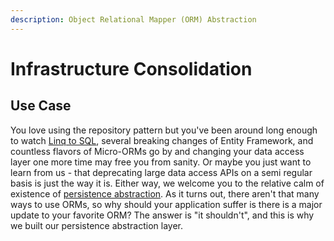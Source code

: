 ```yaml
---
description: Object Relational Mapper (ORM) Abstraction
---
```


# Infrastructure Consolidation

## Use Case

You love using the repository pattern but you've been around long enough to watch [Linq to SQL](https://docs.microsoft.com/en-us/dotnet/framework/data/adonet/sql/linq/), several breaking changes of Entity Framework, and countless  flavors of Micro-ORMs go by and changing your data access layer one more time may free you from sanity. Or maybe you just want to learn from us - that deprecating large data access APIs on a semi regular basis is just the way it is. Either way, we welcome you to the relative calm of existence of [persistence abstraction](../infrastructure/persistence/). As it turns out, there aren't that many ways to use ORMs, so why should your application suffer is there is a major update to your favorite ORM? The answer is "it shouldn't", and this is why we built our persistence abstraction layer.
